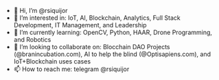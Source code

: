 - 👋 Hi, I’m @rsiquijor
- 👀 I’m interested in:  IoT, AI, Blockchain, Analytics, Full Stack Development, IT Management, and Leadership
- 🌱 I’m currently learning:  OpenCV, Python, HAAR, Drone Programming, and Robotics
- 💞️ I’m looking to collaborate on:  Blocchain DAO Projects (@branincubation.com), AI to help the blind (@Optisapiens.com), and IoT+Blockchain uses cases 
- 📫 How to reach me:  telegram @rsiquijor

<!---
rsiquijor/rsiquijor is a ✨ special ✨ repository because its `README.md` (this file) appears on your GitHub profile.
You can click the Preview link to take a look at your changes.
--->
